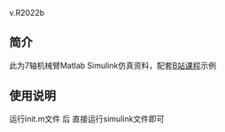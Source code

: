 v.R2022b

## 简介

此为7轴机械臂Matlab Simulink仿真资料，配套[B站课程](https://www.bilibili.com/video/BV1LT421U7pk/?spm_id_from=333.999.0.0&vd_source=faf312c2f1e4e7a20bdf1266c36b01a1)示例

## 使用说明

运行init.m文件 后 直接运行simulink文件即可